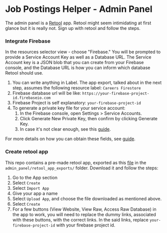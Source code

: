 # Job Postings Helper - Admin Panel
The admin panel is a [Retool](https://tryretool.com) app. Retool might seem intimidating at first glance but it is really not. Sign up with retool and follow the steps.


### Integrate Firebase
In the resources selector view - choose "Firebase." You will be prompted to provide a Service Account Key as well as a Database URL. The Service Account key is a JSON blob that you can create from your Firebase console, and the Database URL is how you can inform which database Retool should use.

1. You can write anything in Label. The app export, talked about in the next step, assumes the following resource label: ```Careers Firestore```
2. Firebase database url will be like: ```https://your-firebase-project-id.firebaseio.com```
3. Firebase Project is self explanatory: ```your-firebase-project-id```
4. To generate a private key file for your service account:
   1. In the Firebase console, open Settings > Service Accounts.
   2. Click Generate New Private Key, then confirm by clicking Generate Key.
   3. In case it's not clear enough, see this [guide](https://firebase.google.com/docs/admin/setup#initialize_the_sdk).   

For more details on how you can obtain these fields, see [guide](https://docs.tryretool.com/docs/firebase-integration#section-setting-up-firebase).

### Create retool app
This repo contains a pre-made retool app, exported as this [file](retool_app_exports/retoolAdminPanelApp.json) in the ```admin_panel/retool_app_exports/``` folder. Download it and follow the steps:

1. Go to the App section
2. Select ```Create```
3. Select ```Import App```
4. Give your app a name
5. Select ```Upload App```, and choose the file downloaded as mentioned above.
6. Select ```Create```
7. For a few buttons (View Website, View Raw, Access Raw Database) in the app to work, you will need to replace the dummy links, associated with these buttons, with the correct links. In the said links, replace ```your-firebase-project-id``` with your firebase project id.

